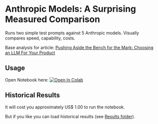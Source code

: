 # Anthropic Models: A Surprising Measured Comparison
Runs two simple test prompts against 5 Anthropic models. Visually compares speed, capability, costs.

Base analysis for article: [Pushing Aside the Bench for the Mark: Choosing an LLM For Your Product](https://ailearnlog.com/pushing-aside-the-bench-for-the-mark/)

## Usage

Open Notebook here: [![Open In Colab](https://colab.research.google.com/assets/colab-badge.svg)](https://colab.research.google.com/github/michellepace/anthropic-model-compare/blob/main/Anthropic_Model_Compare_(simple).ipynb)

## Historical Results

It will cost you approximately US$ 1.00 to run the notebook. 

But if you like you can load historical results (see [Results folder](https://github.com/michellepace/anthropic-model-compare/tree/main/results)).
